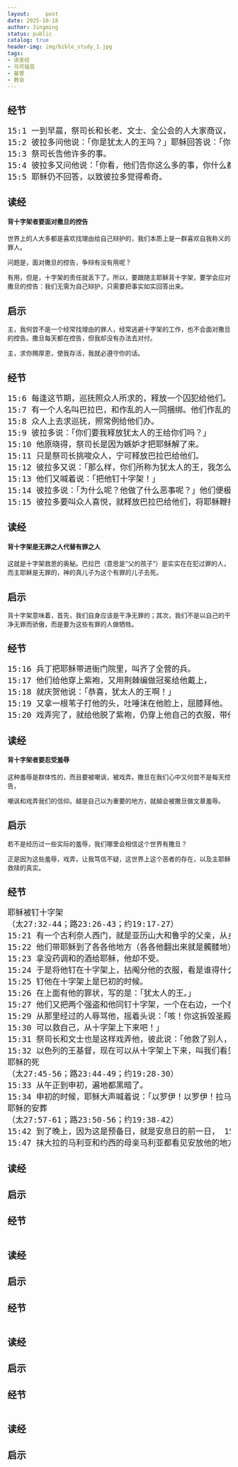 ```yaml
---
layout:     post
date: 2025-10-18
author: Jingming
status: public
catalog: true
header-img: img/bible_study_1.jpg
tags:
- 读圣经
- 马可福音
- 基督
- 教会
---
```



## 经节
<pre style="font-size: 18px;">
15:1 一到早晨，祭司长和长老、文士、全公会的人大家商议，就把耶稣捆绑，解去交给彼拉多。
15:2 彼拉多问他说：「你是犹太人的王吗？」耶稣回答说：「你说的是。」
15:3 祭司长告他许多的事。
15:4 彼拉多又问他说：「你看，他们告你这么多的事，你什么都不回答吗？」
15:5 耶稣仍不回答，以致彼拉多觉得希奇。
</pre>

## 读经

#### 背十字架者要面对撒旦的控告

世界上的人大多都是喜欢找理由给自己辩护的，我们本质上是一群喜欢自我称义的罪人。

问题是，面对撒旦的控告，争辩有没有用呢？

有用，但是，十字架的责任就丢下了。所以，要跟随主耶稣背十字架，要学会应对撒旦的控告：我们无需为自己辩护，只需要把事实如实回答出来。

## 启示

主，我何尝不是一个经常找理由的罪人，经常逃避十字架的工作，也不会面对撒旦的控告。撒旦每天都在控告，但我却没有办法去对付。

主，求你赐厚恩，使我存活，我就必遵守你的话。

## 经节
<pre style="font-size: 18px;">
15:6 每逢这节期，巡抚照众人所求的，释放一个囚犯给他们。
15:7 有一个人名叫巴拉巴，和作乱的人一同捆绑。他们作乱的时候，曾杀过人。
15:8 众人上去求巡抚，照常例给他们办。
15:9 彼拉多说：「你们要我释放犹太人的王给你们吗？」
15:10 他原晓得，祭司长是因为嫉妒才把耶稣解了来。
15:11 只是祭司长挑唆众人，宁可释放巴拉巴给他们。
15:12 彼拉多又说：「那么样，你们所称为犹太人的王，我怎么办他呢？」
15:13 他们又喊着说：「把他钉十字架！」
15:14 彼拉多说：「为什么呢？他做了什么恶事呢？」他们便极力地喊着说：「把他钉十字架！」
15:15 彼拉多要叫众人喜悦，就释放巴拉巴给他们，将耶稣鞭打了，交给人钉十字架。
</pre>

## 读经

#### 背十字架是无罪之人代替有罪之人

这就是十字架救恩的奥秘。巴拉巴（意思是“父的孩子”）是实实在在犯过罪的人，而主耶稣是无罪的，神的真儿子为这个有罪的儿子去死。

## 启示

背十字架意味着，首先，我们自身应该是干净无罪的；其次，我们不是以自己的干净无罪而骄傲，而是要为这些有罪的人做牺牲。

## 经节
<pre style="font-size: 18px;">
15:16 兵丁把耶稣带进衙门院里，叫齐了全营的兵。
15:17 他们给他穿上紫袍，又用荆棘编做冠冕给他戴上，
15:18 就庆贺他说：「恭喜，犹太人的王啊！」
15:19 又拿一根苇子打他的头，吐唾沫在他脸上，屈膝拜他。
15:20 戏弄完了，就给他脱了紫袍，仍穿上他自己的衣服，带他出去，要钉十字架。
</pre>

## 读经

#### 背十字架者要忍受羞辱

这种羞辱是群体性的，而且要被嘲讽，被戏弄。撒旦在我们心中又何尝不是每天控告，

嘲讽和戏弄我们的信仰。越是自己以为重要的地方，就越会被撒旦做文章羞辱。

## 启示

若不是经历过一些实际的羞辱，我们哪里会相信这个世界有撒旦？

正是因为这些羞辱，戏弄，让我笃信不疑，这世界上这个恶者的存在，以及主耶稣救赎的真实。

## 经节
<pre style="font-size: 18px;">
耶稣被钉十字架
（太27:32-44；路23:26-43；约19:17-27）
15:21 有一个古利奈人西门，就是亚历山大和鲁孚的父亲，从乡下来，经过那地方，他们就勉强他同去，好背着耶稣的十字架。
15:22 他们带耶稣到了各各他地方（各各他翻出来就是髑髅地），
15:23 拿没药调和的酒给耶稣，他却不受。
15:24 于是将他钉在十字架上，拈阄分他的衣服，看是谁得什么。
15:25 钉他在十字架上是巳初的时候。
15:26 在上面有他的罪状，写的是：「犹太人的王。」
15:27 他们又把两个强盗和他同钉十字架，一个在右边，一个在左边。
15:29 从那里经过的人辱骂他，摇着头说：「咳！你这拆毁圣殿、三日又建造起来的，
15:30 可以救自己，从十字架上下来吧！」
15:31 祭司长和文士也是这样戏弄他，彼此说：「他救了别人，不能救自己。
15:32 以色列的王基督，现在可以从十字架上下来，叫我们看见，就信了。」那和他同钉的人也是讥诮他。
耶稣的死
（太27:45-56；路23:44-49；约19:28-30）
15:33 从午正到申初，遍地都黑暗了。
15:34 申初的时候，耶稣大声喊着说：「以罗伊！以罗伊！拉马撒巴各大尼？」（翻出来就是：我的神！我的神！为什么离弃我？） 15:35 旁边站着的人，有的听见就说：「看哪，他叫以利亚呢！」 15:36 有一个人跑去，把海绒蘸满了醋，绑在苇子上，送给他喝，说：「且等着，看以利亚来不来把他取下。」 15:37 耶稣大声喊叫，气就断了。 15:38 殿里的幔子从上到下裂为两半。 15:39 对面站着的百夫长看见耶稣这样喊叫断气，就说：「这人真是神的儿子！」 15:40 还有些妇女远远地观看；内中有抹大拉的马利亚，又有小雅各和约西的母亲马利亚，并有撒罗米， 15:41 就是耶稣在加利利的时候，跟随他、服事他的那些人，还有同耶稣上耶路撒冷的好些妇女在那里观看。
耶稣的安葬
（太27:57-61；路23:50-56；约19:38-42）
15:42 到了晚上，因为这是预备日，就是安息日的前一日， 15:43 有亚利马太的约瑟前来，他是尊贵的议士，也是等候神国的。他放胆进去见彼拉多，求耶稣的身体； 15:44 彼拉多诧异耶稣已经死了，便叫百夫长来，问他耶稣死了久不久。 15:45 既从百夫长得知实情，就把耶稣的尸首赐给约瑟。 15:46 约瑟买了细麻布，把耶稣取下来，用细麻布裹好，安放在磐石中凿出来的坟墓里，又滚过一块石头来挡住墓门。
15:47 抹大拉的马利亚和约西的母亲马利亚都看见安放他的地方。
</pre>

## 读经

## 启示


## 经节
<pre style="font-size: 18px;">
</pre>

## 读经

## 启示


## 经节
<pre style="font-size: 18px;">
</pre>

## 读经

## 启示

## 经节
<pre style="font-size: 18px;">
</pre>

## 读经

## 启示